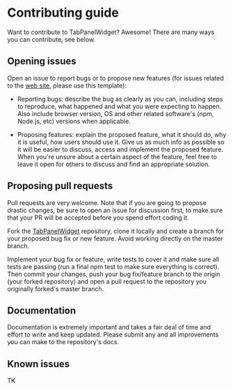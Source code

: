 # Contributing guide

Want to contribute to TabPanelWidget? Awesome! There are many ways you can contribute, see below.

## Opening issues

Open an issue to report bugs or to propose new features (for issues related to the [web site](https://tabpanelwidget.com), please use this template):

   * Reporting bugs: describe the bug as clearly as you can, including steps to reproduce, what happened and what you were expecting to happen. Also include browser version, OS and other related software's (npm, Node.js, etc) versions when applicable.

   * Proposing features: explain the proposed feature, what it should do, why it is useful, how users should use it. Give us as much info as possible so it will be easier to discuss, access and implement the proposed feature. When you're unsure about a certain aspect of the feature, feel free to leave it open for others to discuss and find an appropriate solution.

## Proposing pull requests

Pull requests are very welcome. Note that if you are going to propose drastic changes, be sure to open an issue for discussion first, to make sure that your PR will be accepted before you spend effort coding it.

Fork the [TabPanelWidget](https://github.com/tabpanelwidget/tabpanelwidget) repository, clone it locally and create a branch for your proposed bug fix or new feature. Avoid working directly on the master branch.

Implement your bug fix or feature, write tests to cover it and make sure all tests are passing (run a final npm test to make sure everything is correct). Then commit your changes, push your bug fix/feature branch to the origin (your forked repository) and open a pull request to the repository you originally forked's master branch.

## Documentation

Documentation is extremely important and takes a fair deal of time and effort to write and keep updated. Please submit any and all improvements you can make to the repository's docs.

## Known issues

TK
